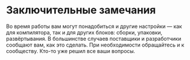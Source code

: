# Заключительные замечания

Во время работы вам могут понадобиться и другие настройки — как для компилятора, так и для других блоков: сборки, упаковки, развёртывания. В большинстве случаев поставщики и разработчики сообщают вам, как это сделать. При необходимости обращайтесь и к сообществу. Кто-то уже решил все ваши вопросы.
